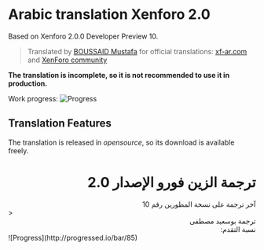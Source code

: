 # Arabic translation Xenforo 2.0
Based on Xenforo 2.0.0 Developer Preview 10.
>Translated by [BOUSSAID Mustafa](https://github.com/boussaid) for official translations: [xf-ar.com](https://www.xf-ar.com/) and [XenForo community](https://xenforo.com/community/)

**The translation is incomplete, so it is not recommended to use it in production.**

Work progress: ![Progress](http://progressed.io/bar/85)

## Translation Features
The translation is released in *opensource*, so its download is available freely.

# <div dir="rtl">ترجمة الزين فورو الإصدار 2.0</div>

<div dir="rtl">آخر ترجمة على نسخة المطورين رقم 10</div>
> <div dir="rtl">ترجمة بوسعيد مصطفى</div>

<div dir="rtl">نسبة التقدم:</div> ![Progress](http://progressed.io/bar/85)